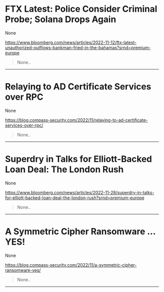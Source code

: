 # FTX Latest: Police Consider Criminal Probe; Solana Drops Again

None

https://www.bloomberg.com/news/articles/2022-11-12/ftx-latest-unauthorized-outflows-bankman-fried-in-the-bahamas?srnd=premium-europe
<blockquote>
None..
</blockquote>

---

# Relaying to AD Certificate Services over RPC

None

https://blog.compass-security.com/2022/11/relaying-to-ad-certificate-services-over-rpc/
<blockquote>
None..
</blockquote>

---

# Superdry in Talks for Elliott-Backed Loan Deal: The London Rush

None

https://www.bloomberg.com/news/articles/2022-11-28/superdry-in-talks-for-elliott-backed-loan-deal-the-london-rush?srnd=premium-europe
<blockquote>
None..
</blockquote>

---

# A Symmetric Cipher Ransomware … YES!

None

https://blog.compass-security.com/2022/11/a-symmetric-cipher-ransomware-yes/
<blockquote>
None..
</blockquote>

---

